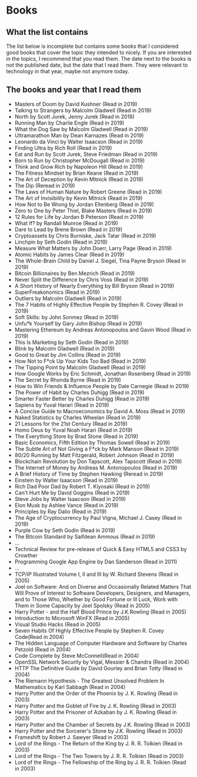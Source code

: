 # Books

## What the list contains

The list below is incomplete but contains some books that I considered good books that cover the topic they intended to nicely. If you are interested in the topics, I recommend that you read them. The date next to the books is not the published date, but the date that I read them. They were relevant to technology in that year, maybe not anymore today.


## The books and year that I read them

- Masters of Doom by David Kushner (Read in 2019)
- Talking to Strangers by Malcolm Gladwell (Read in 2019)
- North by Scott Jurek, Jenny Jurek (Read in 2019)
- Running Man by Charlie Engle (Read in 2019)
- What the Dog Saw by Malcolm Gladwell (Read in 2019)
- Ultramarathon Man by Dean Karnazes (Read in 2019)
- Leonardo da Vinci by Walter Isaacson (Read in 2019)
- Finding Ultra by Rich Roll (Read in 2019)
- Eat and Run by Scott Jurek, Steve Friedman (Read in 2019)
- Born to Run by Christopher McDougall (Read in 2019)
- Think and Grow Rich by Napoleon Hill (Read in 2019)
- The Fitness Mindset by Brian Keane (Read in 2019)
- The Art of Deception by Kevin Mitnick (Read in 2019)
- The Dip (Reread in 2019)
- The Laws of Human Nature by Robert Greene (Read in 2019)
- The Art of Invisibility by Kevin Mitnick (Read in 2019)
- How Not to Be Wrong by Jordan Ellenberg (Read in 2019)
- Zero to One by Peter Thiel, Blake Masters (Read in 2019)
- 12 Rules for Life by Jordan B Peterson (Read in 2019)
- What If? by Randall Munroe (Read in 2019)
- Dare to Lead by Brene Brown (Read in 2019)
- Cryptoassets by Chris Burniske, Jack Tatar (Read in 2019)
- Linchpin by Seth Godin (Read in 2019)
- Measure What Matters by John Doerr, Larry Page (Read in 2019)
- Atomic Habits by James Clear (Read in 2019)
- The Whole-Brain Child by Daniel J. Siegel, Tina Payne Bryson (Read in 2019)
- Bitcoin Billionaires by Ben Mezrich (Read in 2019)
- Never Split the Difference by Chris Voss (Read in 2019)
- A Short History of Nearly Everything by Bill Bryson (Read in 2019)
- SuperFreakonomics (Read in 2019)
- Outliers by Malcolm Gladwell (Read in 2019)
- The 7 Habits of Highly Effective People by Stephen R. Covey (Read in 2019)
- Soft Skills: by John Sonmez (Read in 2019)
- Unfu\*k Yourself by Gary John Bishop (Read in 2019)
- Mastering Ethereum by Andreas Antonopoulos and Gavin Wood (Read in 2019)
- This Is Marketing by Seth Godin (Read in 2019)
- Blink by Malcolm Gladwell (Read in 2019)
- Good to Great by Jim Collins (Read in 2019)
- How Not to F\*ck Up Your Kids Too Bad (Read in 2019)
- The Tipping Point by Malcolm Gladwell (Read in 2019)
- How Google Works by Eric Schmidt, Jonathan Rosenberg (Read in 2019)
- The Secret by Rhonda Byrne (Read in 2019)
- How to Win Friends & Influence People by Dale Carnegie (Read in 2019)
- The Power of Habit by Charles Duhigg (Read in 2019)
- Smarter Faster Better by Charles Duhigg (Read in 2019)
- Sapiens by Yuval Harari (Read in 2019)
- A Concise Guide to Macroeconomics by David A. Moss (Read in 2019)
- Naked Statistics by Charles Wheelan (Read in 2019)
- 21 Lessons for the 21st Century (Read in 2019)
- Homo Deus by Yuval Noah Harari (Read in 2019)
- The Everything Store by Brad Stone (Read in 2019)
- Basic Economics, Fifth Edition by Thomas Sowell (Read in 2019)
- The Subtle Art of Not Giving a F\*ck by Mark Manson (Read in 2019)
- 80/20 Running by Matt Fitzgerald, Robert Johnson (Read in 2019)
- Blockchain Revolution by Don Tapscott, Alex Tapscott (Read in 2019)
- The Internet of Money by Andreas M. Antonopoulos (Read in 2019)
- A Brief History of Time by Stephen Hawking (Reread in 2019)
- Einstein by Walter Isaacson (Read in 2019)
- Rich Dad Poor Dad by Robert T. Kiyosaki (Read in 2019)
- Can't Hurt Me by David Goggins (Read in 2019)
- Steve Jobs by Walter Isaacson (Read in 2019)
- Elon Musk by Ashlee Vance (Read in 2019)
- Principles by Ray Dalio (Read in 2019)
- The Age of Cryptocurrency by Paul Vigna, Michael J. Casey (Read in 2019)
- Purple Cow by Seth Godin (Read in 2019)
- The Bitcoin Standard by Saifdean Ammous (Read in 2019)
- ...
- Technical Review for pre-release of Quick & Easy HTML5 and CSS3 by Crowther
- Programming Google App Engine by Dan Sanderson (Read in 2011)
- ...
- TCP/IP Illustrated Volume I, II and III by W. Richard Stevens (Read in 2005)
- Joel on Software: And on Diverse and Occasionally Related Matters That Will Prove of Interest to Software Developers, Designers, and Managers, and to Those Who, Whether by Good Fortune or Ill Luck, Work with Them in Some Capacity by Joel Spolsky (Read in 2005)
- Harry Potter - and the Half Blood Prince by J.K.Rowling (Read in 2005)
- Introduction to Microsoft WinFX (Read in 2005)
- Visual Studio Hacks (Read in 2005)
- Seven Habits Of Highly Effective People by Stephen R. Covey Code(Read in 2004)
- The Hidden Language of Computer Hardware and Software by Charles Petzold (Read in 2004)
- Code Complete by Steve McConnell(Read in 2004)
- OpenSSL Network Security by Vigal, Messier & Chandra (Read in 2004)
- HTTP The Definitive Guide by David Gourley and Brian Totty (Read in 2004)
- The Riemann Hypothesis - The Greatest Unsolved Problem In Mathematics by Karl Sabbagh (Read in 2004)
- Harry Potter and the Order of the Phoenix by J. K. Rowling (Read in 2003)
- Harry Potter and the Goblet of Fire by J. K. Rowling (Read in 2003)
- Harry Potter and the Prisoner of Azkaban by J. K. Rowling (Read in 2003)
- Harry Potter and the Chamber of Secrets by J.K. Rowling (Read in 2003)
- Harry Potter and the Sorcerer's Stone by J.K. Rowling (Read in 2003)
- Frameshift by Robert J. Sawyer (Read in 2003)
- Lord of the Rings - The Return of the King by J. R. R. Tolkien (Read in 2003)
- Lord of the Rings - The Two Towers by J. R. R. Tolkien (Read in 2003)
- Lord of the Rings - The Fellowship of the Ring by J. R. R. Tolkien (Read in 2003)
